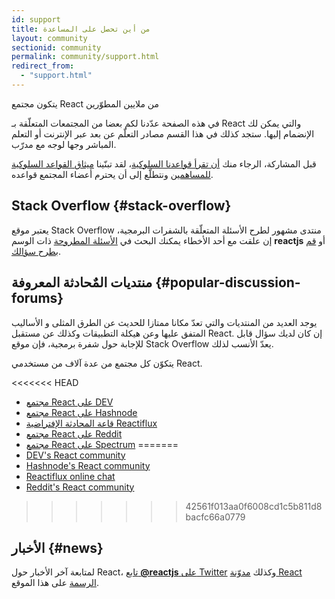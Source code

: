 ```yaml
---
id: support
title: من أين تحصل على المساعدة
layout: community
sectionid: community
permalink: community/support.html
redirect_from:
  - "support.html"
---
```


يتكون  مجتمع React من ملايين المطوّرين

في هذه الصفحة عدّدنا لكم بعضا من المجتمعات المتعلّقة بـ React والتي يمكن لك الإنضمام إليها.
ستجد كذلك في هذا القسم مصادر التعلّم عن بعد عبر الإنترنت أو التعلم المباشر وجها لوجه مع مدرّب. 

قبل المشاركة، الرجاء منك [أن تقرأ قواعدنا السلوكية](https://github.com/facebook/react/blob/master/CODE_OF_CONDUCT.md)، لقد تبنّينا [ميثاق القواعد السلوكية للمساهمين](https://www.contributor-covenant.org/ar/version/1/4/code-of-conduct) ونتطلّع إلى أن يحترم أعضاء المجتمع قواعده.

## Stack Overflow {#stack-overflow}

يعتبر موقع Stack Overflow منتدى مشهور لطرح الأسئلة المتعلّقة بالشفرات البرمجية، إن علقت مع أحد الأخطاء يمكنك البحث في [الأسئلة المطروحة](https://stackoverflow.com/questions/tagged/reactjs) ذات الوسم **reactjs** أو [قم بطرح سؤالك](https://stackoverflow.com/questions/ask?tags=reactjs).

## منتديات المٌحادثة المعروفة {#popular-discussion-forums}

يوجد العديد من المنتديات والتي تعدّ مكانا ممتازا للحديث عن الطرق المثلى و الأساليب المتفق عليها وعن هيكلة التطبيقات وكذلك عن مستقبل React. إن كان لديك سؤال قابل للإجابة حول شفرة برمجية، فإن موقع Stack Overflow يعدّ الأنسب لذلك.

يتكوّن كل مجتمع من عدة آلاف من مستخدمي React.

<<<<<<< HEAD
* [مجتمع React على DEV](https://dev.to/t/react)
* [مجتمع React على Hashnode](https://hashnode.com/n/reactjs)
* [قاعة المحادثة الإفتراضية Reactiflux](https://discord.gg/reactiflux)
* [مجتمع React على Reddit](https://www.reddit.com/r/reactjs/)
* [مجتمع React على Spectrum](https://spectrum.chat/react)
=======
* [DEV's React community](https://dev.to/t/react)
* [Hashnode's React community](https://hashnode.com/n/reactjs)
* [Reactiflux online chat](https://discord.gg/reactiflux)
* [Reddit's React community](https://www.reddit.com/r/reactjs/)
>>>>>>> 42561f013aa0f6008cd1c5b811d8bacfc66a0779

## الأخبار {#news}

لمتابعة آخر الأخبار حول React، [تابع **@reactjs** على Twitter](https://twitter.com/reactjs) وكذلك [مدوّنة React الرسمة](/blog/) على هذا الموقع.
